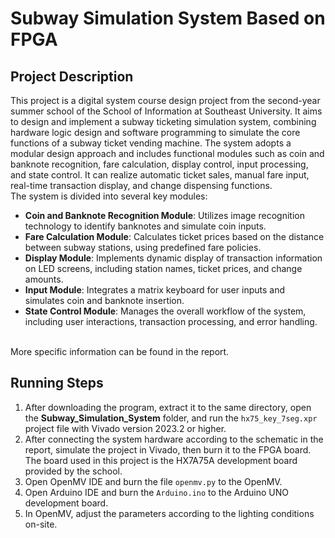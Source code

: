 # Subway Simulation System Based on FPGA

## Project Description

This project is a digital system course design project from the second-year summer school of the School of Information at Southeast University. It aims to design and implement a subway ticketing simulation system, combining hardware logic design and software programming to simulate the core functions of a subway ticket vending machine. The system adopts a modular design approach and includes functional modules such as coin and banknote recognition, fare calculation, display control, input processing, and state control. It can realize automatic ticket sales, manual fare input, real-time transaction display, and change dispensing functions.    
The system is divided into several key modules:
   - **Coin and Banknote Recognition Module**: Utilizes image recognition technology to identify banknotes and simulate coin inputs.
   - **Fare Calculation Module**: Calculates ticket prices based on the distance between subway stations, using predefined fare policies.
   - **Display Module**: Implements dynamic display of transaction information on LED screens, including station names, ticket prices, and change amounts.
   - **Input Module**: Integrates a matrix keyboard for user inputs and simulates coin and banknote insertion.
   - **State Control Module**: Manages the overall workflow of the system, including user interactions, transaction processing, and error handling.

<br>More specific information can be found in the report.


## Running Steps

1. After downloading the program, extract it to the same directory, open the **Subway_Simulation_System** folder, and run the `hx75_key_7seg.xpr` project file with Vivado version 2023.2 or higher.
2. After connecting the system hardware according to the schematic in the report, simulate the project in Vivado, then burn it to the FPGA board. The board used in this project is the HX7A75A development board provided by the school.
3. Open OpenMV IDE and burn the file `openmv.py` to the OpenMV.
4. Open Arduino IDE and burn the `Arduino.ino` to the Arduino UNO development board.
5. In OpenMV, adjust the parameters according to the lighting conditions on-site.
